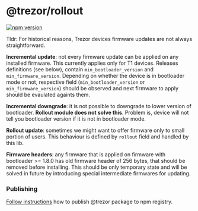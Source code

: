 @trezor/rollout
=========

[![npm version](https://badge.fury.io/js/%40trezor%2Frollout.svg)](https://badge.fury.io/js/%40trezor%2Frollout)

Tldr: For historical reasons, Trezor devices firmware updates are not always straightforward. 

__Incremental update__: not every firmware update can be applied on any installed firmware. This currently applies only for T1 devices. Releases definitions (see below), contain `min_bootloader_version` and `min_firmware_version`. Depending on whether the device is in bootloader mode or not, respective field (`min_bootloader_version` or `min_firmware_version`) should be observed and next firmware to apply should be evaulated againts them. 

__Incremental downgrade__: it is not possible to downgrade to lower version of bootloader. __Rollout module does not solve this__. Problem is, device will not tell you bootloader version if it is not in bootloader mode. 

__Rollout update__: sometimes we might want to offer firmware only to small portion of users. This behaviour is defined by `rollout` field and handled by this lib.

__Firmware headers__: any firmware that is applied on firmware with bootloader  >= 1.8.0 has old firmware header of 256 bytes, that should be removed before installing. This should be only temporary state and will be solved in future by introducing special intermediate firmwares for updating.
### Publishing

[Follow instructions](../../docs/releases/npm-packages.md) how to publish @trezor package to npm registry.
